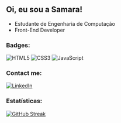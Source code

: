 ## Oi, eu sou a Samara!

- Estudante de Engenharia de Computação
- Front-End Developer

### Badges:
![HTML5](https://img.shields.io/badge/HTML5-E34F26?style=for-the-badge&logo=html5&logoColor=white)
![CSS3](https://img.shields.io/badge/CSS3-1572B6?style=for-the-badge&logo=css3&logoColor=white)
![JavaScript](https://img.shields.io/badge/JavaScript-323330?style=for-the-badge&logo=javascript&logoColor=F7DF1E)

### Contact me:
[![LinkedIn](https://img.shields.io/badge/LinkedIn-0077B5?style=for-the-badge&logo=linkedin&logoColor=white)](https://www.linkedin.com/in/samara-lima-3ab58924b/)

### Estatísticas:
[![GitHub Streak](https://streak-stats.demolab.com?user=samaralimaz&theme=synthwave)](https://git.io/streak-stats)
